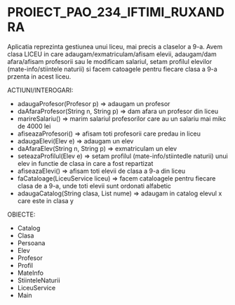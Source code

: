 # PROIECT_PAO_234_IFTIMI_RUXANDRA

Aplicatia reprezinta gestiunea unui liceu, mai precis a claselor a 9-a. Avem clasa LICEU in care adaugam/exmatriculam/afisam elevii, adaugam/dam afara/afisam profesorii sau le modificam salariul, setam profilul elevilor (mate-info/stiintele naturii) si facem catoagele pentru fiecare clasa a 9-a przenta in acest liceu.

ACTIUNI/INTEROGARI:
  - adaugaProfesor(Profesor p) => adaugam un profesor
  - daAfaraProfesor(String n, String p) => dam afara un profesor din liceu
  - marireSalariu() => marim salariul profesorilor care au un salariu mai mikc de 4000 lei
  - afiseazaProfesori() => afisam toti profesorii care predau in liceu
  - adaugaElevi(Elev e) => adaugam un elev
  - daAfaraElev(String n, String p) => exmatriculam un elev
  - seteazaProfilul(Elev e) => setam profilul (mate-info/stiintedle naturii) unui elev in functie de clasa in care a fost repartizat
  - afiseazaElevi() => afisam toti elevii de clasa a 9-a din liceu
  - faCataloage(LiceuService liceu) => facem cataloagele pentru fiecare clasa de a 9-a, unde toti elevii sunt ordonati alfabetic
  - adaugaCatalog(String clasa, List<String> nume) => adaugam in catalog elevul x care este in clasa y


OBIECTE:
  - Catalog
  - Clasa
  - Persoana
  - Elev
  - Profesor
  - Profil
  - MateInfo
  - StiinteleNaturii
  - LiceuService
  - Main
